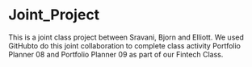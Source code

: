 # Joint_Project
This is a joint class project between Sravani, Bjorn and Elliott. We used GitHubto do this joint collaboration to complete class activity Portfolio Planner 08 and Portfolio Planner 09 as part of our Fintech Class.
 
